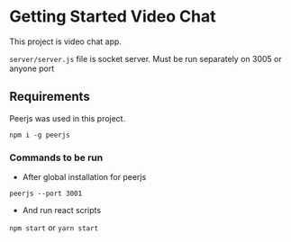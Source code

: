 # Getting Started Video Chat

This project is video chat app.

`server/server.js` file is socket server. Must be run separately on  3005 or anyone port

## Requirements

Peerjs was used in this project.

`npm i -g peerjs`

### Commands to be run

- After global installation for peerjs

`peerjs --port 3001`

- And run react scripts

`npm start` or `yarn start`

